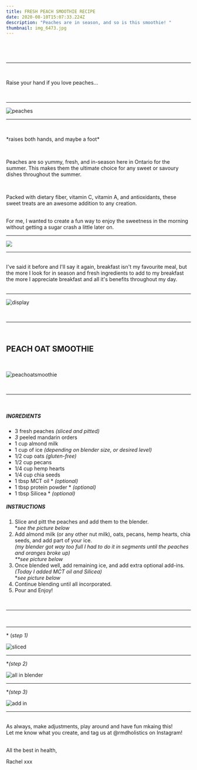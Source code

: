```yaml
---
title: FRESH PEACH SMOOTHIE RECIPE
date: 2020-08-10T15:07:33.224Z
description: "Peaches are in season, and so is this smoothie! "
thumbnail: img_6473.jpg
---
```

## <br>

- - -

<br>

Raise your hand if you love peaches...

<br>

- - -

![peaches](img_0439.jpg "peaches")

- - -

<br>

\*raises both hands, and maybe a foot\*

<br>

Peaches are so yummy, fresh, and in-season here in Ontario for the summer. This makes them the ultimate choice for any sweet or savoury dishes throughout the summer. 

<br>

Packed with dietary fiber, vitamin C, vitamin A, and antioxidants, these sweet treats are an awesome addition to any creation. 

<br>
For me, I wanted to create a fun way to enjoy the sweetness in the morning without getting a sugar crash a little later on. 

<br>

- - -

![](img_0452.jpg)

- - -

<br>
I've said it before and I'll say it again, breakfast isn't my favourite meal, but the more I look for in season and fresh ingredients to add to my breakfast the more I appreciate breakfast and all it's benefits throughout my day. 
<br>

<br>

- - -

![display](img_1871.jpg "display")

<br>

- - -

<br>

## PEACH OAT SMOOTHIE

<br>

![peachoatsmoothie](img_6473.jpg "peach oat smoothie")

<br>

- - -

<br>

##### INGREDIENTS

* 3 fresh peaches *(sliced and pitted)*
* *3* peeled mandarin orders
* 1 cup almond milk
* 1 cup of ice *(depending on blender size, or desired level)*
* 1/2 cup oats *(gluten-free)*
* 1/2 cup pecans 
* 1/4 cup hemp hearts
* 1/4 cup chia seeds
* 1 tbsp MCT oil * *(optional)*
* 1 tbsp protein powder * *(optional)*
* 1 tbsp Silicea * *(optional)*

##### INSTRUCTIONS

1. Slice and pitt the peaches and add them to the blender. <br>
   **see the picture below* 
2. Add almond milk (or any other nut milk), oats, pecans, hemp hearts, chia seeds, and add part of your ice. 
   <br>
   *(my blender got way too full I had to do it in segments until the peaches and oranges broke up) 
   <br>
   \*\*see picture below*
3. Once blended well, add remaining ice, and add extra optional add-ins. 
   <br>
   *(Today I added MCT oil and Silicea)* 
   <br>
   **see picture below*
4. Continue blending until all incorporated. 
5. Pour and Enjoy!  

<br>

- - -

<br>

- - -

\* (*step 1)*

![sliced](img_2970.jpg "sliced")

- - -

\**(step 2)*

![all in blender](img_1854.jpg "all in blender")

- - -

\**(step 3)*

![add in](img_2013.jpg "add in")

- - -

<br>
As always, make adjustments, play around and have fun mkaing this! 
<br>
Let me know what you create, and tag us at @rmdholistics on Instagram!

<br>

<br>

All the best in health,

Rachel xxx